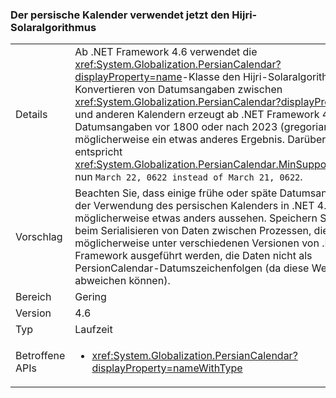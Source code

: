 ### <a name="persian-calendar-now-uses-the-hijri-solar-algorithm"></a>Der persische Kalender verwendet jetzt den Hijri-Solaralgorithmus

|   |   |
|---|---|
|Details|Ab .NET Framework 4.6 verwendet die <xref:System.Globalization.PersianCalendar?displayProperty=name>-Klasse den Hijri-Solaralgorithmus. Das Konvertieren von Datumsangaben zwischen <xref:System.Globalization.PersianCalendar?displayProperty=name> und anderen Kalendern erzeugt ab .NET Framework 4.6 für Datumsangaben vor 1800 oder nach 2023 (gregorianisch) möglicherweise ein etwas anderes Ergebnis. Darüber hinaus entspricht <xref:System.Globalization.PersianCalendar.MinSupportedDateTime> nun <code>March 22, 0622 instead of March 21, 0622</code>.|
|Vorschlag|Beachten Sie, dass einige frühe oder späte Datumsangaben bei der Verwendung des persischen Kalenders in .NET 4.6 möglicherweise etwas anders aussehen. Speichern Sie zudem beim Serialisieren von Daten zwischen Prozessen, die möglicherweise unter verschiedenen Versionen von .NET Framework ausgeführt werden, die Daten nicht als PersionCalendar-Datumszeichenfolgen (da diese Werte abweichen können).|
|Bereich|Gering|
|Version|4.6|
|Typ|Laufzeit|
|Betroffene APIs|<ul><li><xref:System.Globalization.PersianCalendar?displayProperty=nameWithType></li></ul>|

